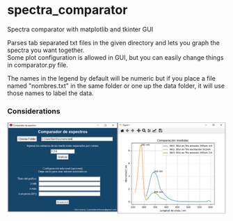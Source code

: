 # spectra_comparator  
Spectra comparator with matplotlib and tkinter GUI  

Parses tab separated txt files in the given directory and lets you graph the spectra you want together.  
Some plot configuration is allowed in GUI, but you can easily change things in comparator.py file.  

The names in the legend by default will be numeric but if you place a file named "nombres.txt" in the same folder or one up the data folder, it will use those names to label the data.  

### Considerations  


![](example.png)
